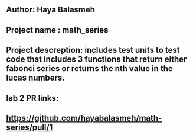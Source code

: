 ## Author: Haya Balasmeh
## Project name : math_series
## Project descreption: includes test units to test code that includes 3 functions that return either fabonci series or returns the nth value in the lucas numbers.

## lab 2 PR links:
## https://github.com/hayabalasmeh/math-series/pull/1